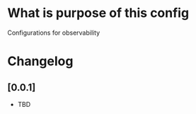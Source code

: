 # What is purpose of this config 

Configurations for observability

# Changelog

## [0.0.1]

- TBD
